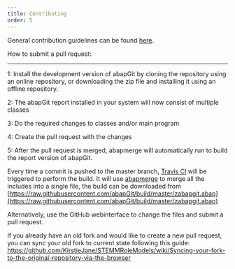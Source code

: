 ```yaml
---
title: Contributing
order: 5
---
```


General contribution guidelines can be found [here](https://github.com/larshp/abapGit/blob/master/CONTRIBUTING.md).

How to submit a pull request:

*******************************

1: Install the development version of abapGit by cloning the repository using an online repository, or downloading the zip file and installing it using an offline repository.

2: The abapGit report installed in your system will now consist of multiple classes

3: Do the required changes to classes and/or main program

4: Create the pull request with the changes

5: After the pull request is merged, abapmerge will automatically run to build the report version of abapGit.

Every time a commit is pushed to the master branch, [Travis CI](https://travis-ci.org/) will be triggered to perform the build. It will use [abapmerge](https://github.com/larshp/abapmerge) to merge all the includes into a single file, the build can be downloaded from [https://raw.githubusercontent.com/abapGit/build/master/zabapgit.abap](https://raw.githubusercontent.com/abapGit/build/master/zabapgit.abap)

Alternatively, use the GitHub webinterface to change the files and submit a pull request.


If you already have an old fork and would like to create a new pull request, 
you can sync your old fork to current state following this guide: 
https://github.com/KirstieJane/STEMMRoleModels/wiki/Syncing-your-fork-to-the-original-repository-via-the-browser

